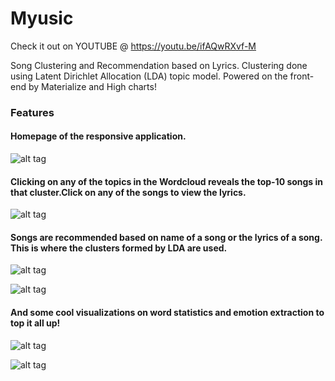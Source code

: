 # Myusic

Check it out on YOUTUBE @ ⁠⁠⁠⁠⁠⁠⁠⁠https://youtu.be/ifAQwRXvf-M   

Song Clustering and Recommendation based on Lyrics. Clustering done using Latent Dirichlet Allocation (LDA) topic model. Powered on the front-end by Materialize and High charts!

### Features
#### Homepage of the responsive application.

![alt tag](https://cloud.githubusercontent.com/assets/8832691/15234305/36c1ff70-187e-11e6-9534-96d407d675e8.png)


#### Clicking on any of the topics in the Wordcloud reveals the top-10 songs in that cluster.Click on any of the songs to view the lyrics.
![alt tag](https://cloud.githubusercontent.com/assets/8832691/15234314/5146acce-187e-11e6-9e27-e78b291a7145.png)

#### Songs are recommended based on name of a song or the lyrics of a song. This is where the clusters formed by LDA are used.

![alt
tag](https://cloud.githubusercontent.com/assets/8832691/15234321/5fbefd42-187e-11e6-8007-2584f5c3a44e.png)

![alt tag](https://cloud.githubusercontent.com/assets/8832691/15234319/5fbee7bc-187e-11e6-9106-28a237aa1a6c.png)

#### And some cool visualizations on word statistics and emotion extraction to top it all up!

![alt tag](https://cloud.githubusercontent.com/assets/8832691/15234318/5fb93e02-187e-11e6-87a1-b5d8ec7c4e94.png)

![alt
tag](https://cloud.githubusercontent.com/assets/8832691/15234320/5fbecf70-187e-11e6-9ae6-6f84d21be4b0.png)
